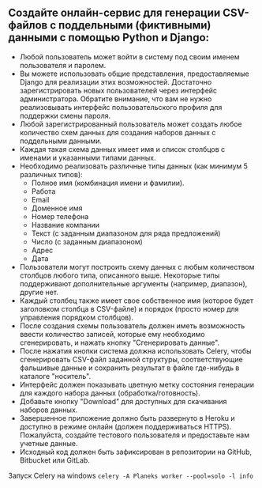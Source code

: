 ## Создайте онлайн-сервис для генерации CSV-файлов с поддельными (фиктивными) данными с помощью Python и Django:

- Любой пользователь может войти в систему под своим именем пользователя и паролем.
- Вы можете использовать общие представления, предоставляемые Django для реализации этих возможностей. Достаточно зарегистрировать новых пользователей через интерфейс администратора.  Обратите внимание, что вам не нужно реализовывать интерфейс пользовательского профиля для поддержки смены пароля. 
- Любой зарегистрированный пользователь может создать любое количество схем данных для создания наборов данных с поддельными данными.
- Каждая такая схема данных имеет имя и список столбцов с именами и указанными типами данных.
- Необходимо реализовать различные типы данных (как минимум 5 различных типов):
   - Полное имя (комбинация имени и фамилии).
   - Работа
   - Email
   - Доменное имя
   - Номер телефона
   - Название компании
   - Текст (с заданным диапазоном для ряда предложений)
   - Число (с заданным диапазоном)
   - Адрес
   - Дата
- Пользователи могут построить схему данных с любым количеством столбцов любого типа, описанного выше.  Некоторые типы поддерживают дополнительные аргументы (например, диапазон), другие нет.
- Каждый столбец также имеет свое собственное имя (которое будет заголовком столбца в CSV-файле) и порядок (просто номер для управления порядком столбцов).
- После создания схемы пользователь должен иметь возможность ввести количество записей, которые ему необходимо сгенерировать, и нажать кнопку "Сгенерировать данные".
- После нажатия кнопки система должна использовать Celery, чтобы сгенерировать CSV-файл заданной структуры, соответствующие фальшивые данные и сохранить результат в файле где-нибудь в каталоге "носитель".
- Интерфейс должен показывать цветную метку состояния генерации для каждого набора данных (обработка/готовность).
- Добавьте кнопку "Download" для доступных для скачивания наборов данных.
- Завершенное приложение должно быть развернуто в Heroku и доступно в режиме онлайн (должен поддерживаться HTTPS).  Пожалуйста, создайте тестового пользователя и предоставьте нам учетные данные.
- Исходный код должен быть зафиксирован в репозитории на GitHub, Bitbucket или GitLab.

Запуск Celery на windows `celery -A Planeks worker --pool=solo -l info`
